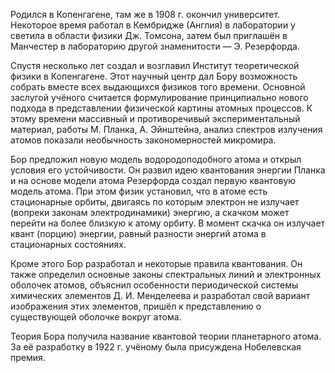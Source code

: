 Родился в Копенгагене, там же в 1908 г. окончил университет. Некоторое время работал в Кембридже (Англия) в лаборатории у светила в области физики Дж. Томсона, затем был приглашён в Манчестер в лабораторию другой знаменитости — Э. Резерфорда.

Спустя несколько лет создал и возглавил Институт теоретической физики в Копенгагене. Этот научный центр дал Бору возможность собрать вместе всех выдающихся физиков того времени. Основной заслугой учёного считается формулирование принципиально нового подхода в представлении физической картины атомных процессов. К этому времени массивный и противоречивый экспериментальный материал, работы М. Планка, А. Эйнштейна, анализ спектров излучения атомов показали необычность закономерностей микромира.

Бор предложил новую модель водородоподобного атома и открыл условия его устойчивости. Он развил идею квантования энергии Планка и на основе модели атома Резерфорда создал первую квантовую модель атома. При этом физик установил, что в атоме есть стационарные орбиты, двигаясь по которым электрон не излучает (вопреки законам электродинамики) энергию, а скачком может перейти на более близкую к атому орбиту. В момент скачка он излучает квант (порцию) энергии, равный разности энергий атома в стационарных состояниях.

Кроме этого Бор разработал и некоторые правила квантования. Он также определил основные законы спектральных линий и электронных оболочек атомов, объяснил особенности периодической системы химических элементов Д. И. Менделеева и разработал свой вариант изображения этих элементов, пришёл к представлению о существующей оболочке вокруг атома.

Теория Бора получила название квантовой теории планетарного атома. За её разработку в 1922 г. учёному была присуждена Нобелевская премия.